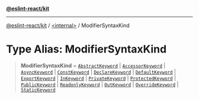 [**@eslint-react/kit**](../../README.md)

***

[@eslint-react/kit](../../README.md) / [\<internal\>](../README.md) / ModifierSyntaxKind

# Type Alias: ModifierSyntaxKind

> **ModifierSyntaxKind** = [`AbstractKeyword`](../enumerations/SyntaxKind.md#abstractkeyword) \| [`AccessorKeyword`](../enumerations/SyntaxKind.md#accessorkeyword) \| [`AsyncKeyword`](../enumerations/SyntaxKind.md#asynckeyword) \| [`ConstKeyword`](../enumerations/SyntaxKind.md#constkeyword) \| [`DeclareKeyword`](../enumerations/SyntaxKind.md#declarekeyword) \| [`DefaultKeyword`](../enumerations/SyntaxKind.md#defaultkeyword) \| [`ExportKeyword`](../enumerations/SyntaxKind.md#exportkeyword) \| [`InKeyword`](../enumerations/SyntaxKind.md#inkeyword) \| [`PrivateKeyword`](../enumerations/SyntaxKind.md#privatekeyword) \| [`ProtectedKeyword`](../enumerations/SyntaxKind.md#protectedkeyword) \| [`PublicKeyword`](../enumerations/SyntaxKind.md#publickeyword) \| [`ReadonlyKeyword`](../enumerations/SyntaxKind.md#readonlykeyword) \| [`OutKeyword`](../enumerations/SyntaxKind.md#outkeyword) \| [`OverrideKeyword`](../enumerations/SyntaxKind.md#overridekeyword) \| [`StaticKeyword`](../enumerations/SyntaxKind.md#statickeyword)
